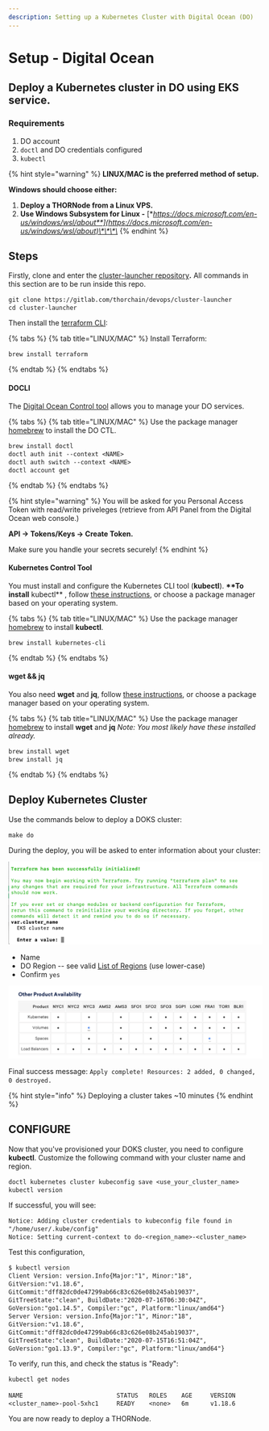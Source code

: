 ```yaml
---
description: Setting up a Kubernetes Cluster with Digital Ocean (DO)
---
```


# Setup - Digital Ocean

## **Deploy a Kubernetes cluster in DO using EKS service.**

### **Requirements**

1. DO account
2. `doctl` and DO credentials configured
3. `kubectl`

{% hint style="warning" %}
**LINUX/MAC is the preferred method of setup.**

**Windows should choose either:**

1. **Deploy a THORNode from a Linux VPS.**
2. **Use Windows Subsystem for Linux -** [**https://docs.microsoft.com/en-us/windows/wsl/about**](https://docs.microsoft.com/en-us/windows/wsl/about)\*\*\*\*
{% endhint %}

## **Steps**

Firstly, clone and enter the [cluster-launcher repository](https://gitlab.com/thorchain/devops/cluster-launcher)**.** All commands in this section are to be run inside this repo.

```
git clone https://gitlab.com/thorchain/devops/cluster-launcher
cd cluster-launcher
```

Then install the [terraform CLI](https://www.terraform.io):

{% tabs %}
{% tab title="LINUX/MAC" %}
Install Terraform:

```
brew install terraform
```
{% endtab %}
{% endtabs %}

#### **DOCLI**

The [Digital Ocean Control tool](https://www.digitalocean.com/docs/apis-clis/doctl/how-to/install/) allows you to manage your DO services.

{% tabs %}
{% tab title="LINUX/MAC" %}
Use the package manager [homebrew](https://formulae.brew.sh) to install the DO CTL.

```
brew install doctl
doctl auth init --context <NAME>
doctl auth switch --context <NAME>
doctl account get
```
{% endtab %}
{% endtabs %}

{% hint style="warning" %}
You will be asked for you Personal Access Token with read/write priveleges (retrieve from API Panel from the Digital Ocean web console.)

**API -> Tokens/Keys -> Create Token.**

Make sure you handle your secrets securely!
{% endhint %}

#### Kubernetes Control Tool

You must install and configure the Kubernetes CLI tool (**kubectl**). **\*\*To install** kubectl\*\* , follow [these instructions](https://kubernetes.io/docs/tasks/tools/install-kubectl/), or choose a package manager based on your operating system.

{% tabs %}
{% tab title="LINUX/MAC" %}
Use the package manager [homebrew](https://formulae.brew.sh) to install **kubectl**.

```
brew install kubernetes-cli
```
{% endtab %}
{% endtabs %}

#### **wget && jq**

You also need **wget** and **jq**, follow [these instructions](https://www.gnu.org/software/wget/), or choose a package manager based on your operating system.

{% tabs %}
{% tab title="LINUX/MAC" %}
Use the package manager [homebrew](https://formulae.brew.sh) to install **wget** and **jq** _Note: You most likely have these installed already._

```
brew install wget
brew install jq
```
{% endtab %}
{% endtabs %}

## **Deploy Kubernetes Cluster**

Use the commands below to deploy a DOKS cluster:

```
make do
```

During the deploy, you will be asked to enter information about your cluster:

![](<../../.gitbook/assets/image (20) (1).png>)

* Name
* DO Region -- see valid [List of Regions](https://www.digitalocean.com/docs/platform/availability-matrix/#other-product-availability) (use lower-case)
* Confirm `yes`

![Kubernetes Availability (note, use lower-case in the terminal)](<../../.gitbook/assets/image (30) (1).png>)

Final success message: `Apply complete! Resources: 2 added, 0 changed, 0 destroyed.`

{% hint style="info" %}
Deploying a cluster takes \~10 minutes
{% endhint %}

## CONFIGURE

Now that you've provisioned your DOKS cluster, you need to configure **kubectl**. Customize the following command with your cluster name and region.

```
doctl kubernetes cluster kubeconfig save <use_your_cluster_name>
kubectl version
```

If successful, you will see:

```
Notice: Adding cluster credentials to kubeconfig file found in "/home/user/.kube/config"
Notice: Setting current-context to do-<region_name>-<cluster_name>
```

Test this configuration,

```
$ kubectl version
Client Version: version.Info{Major:"1", Minor:"18", GitVersion:"v1.18.6", GitCommit:"dff82dc0de47299ab66c83c626e08b245ab19037", GitTreeState:"clean", BuildDate:"2020-07-16T06:30:04Z", GoVersion:"go1.14.5", Compiler:"gc", Platform:"linux/amd64"}
Server Version: version.Info{Major:"1", Minor:"18", GitVersion:"v1.18.6", GitCommit:"dff82dc0de47299ab66c83c626e08b245ab19037", GitTreeState:"clean", BuildDate:"2020-07-15T16:51:04Z", GoVersion:"go1.13.9", Compiler:"gc", Platform:"linux/amd64"}
```

To verify, run this, and check the status is "Ready":

```
kubectl get nodes

NAME                          STATUS   ROLES    AGE     VERSION
<cluster_name>-pool-5xhc1     READY    <none>   6m      v1.18.6
```

You are now ready to deploy a THORNode.
